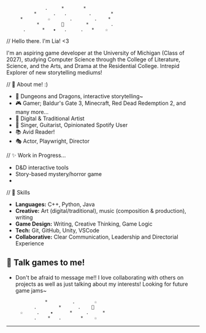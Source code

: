 ```
              .     *       *
          *      .   .        .       *
     *         ☆       .        .    *
           *        🌙        *        .
      .      *   ✦   .     .   *    ☆

```

// Hello there. I'm Lia! <3

I'm an aspiring game developer at the University of Michigan (Class of 2027), studying Computer Science through the College of Literature, Science, and the Arts, and Drama at the Residential College. Intrepid Explorer of new storytelling mediums!

// 🌟 About me! :)
- 🎲 Dungeons and Dragons, interactive storytelling~
- 🎮 Gamer; Baldur's Gate 3, Minecraft, Red Dead Redemption 2, and many more...
- 🎨 Digital & Traditional Artist
- 🎹 Singer, Guitarist, Opinionated Spotify User
- 📚 Avid Reader!
- 🎭 Actor, Playwright, Director

// ✨ Work in Progress...
- D&D interactive tools
- Story-based mystery/horror game
- 

// 🌙 Skills
- **Languages:** C++, Python, Java
- **Creative:** Art (digital/traditional), music (composition & production), writing
- **Game Design:** Writing, Creative Thinking, Game Logic
- **Tech:** Git, GitHub, Unity, VSCode
- **Collaborative:** Clear Communication, Leadership and Directorial Experience

## 🌠 Talk games to me!
- Don't be afraid to message me!! I love collaborating with others on projects as well as just talking about my interests! Looking for future game jams~

```
              *         .       ☆
          .        *      .    🌠
     ☆     .    ✦      *     .     *
          .    *   .       *    ☆
```

---
